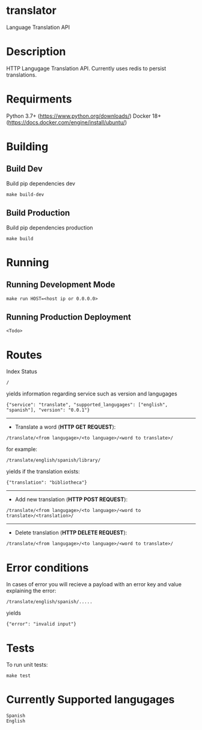 # translator
Language Translation API

# Description
HTTP Langugage Translation API.  Currently uses redis to persist translations.

# Requirments

Python 3.7+ (https://www.python.org/downloads/)
Docker 18+ (https://docs.docker.com/engine/install/ubuntu/)

# Building

## Build Dev

Build pip dependencies dev

```
make build-dev
```

## Build Production

Build pip dependencies production

```
make build
```

# Running

## Running Development Mode

```
make run HOST=<host ip or 0.0.0.0>
```

## Running Production Deployment

```
<Todo>
```

# Routes

Index Status

```
/
```

yields information regarding service such as version and langugages

```
{"service": "translate", "supported_langugages": ["english", "spanish"], "version": "0.0.1"}
```

---

* Translate a word (**HTTP GET REQUEST**):

```
/translate/<from langugage>/<to language>/<word to translate>/
```

for example:
```
/translate/english/spanish/library/
```

yields if the translation exists:
```
{"translation": "bibliotheca"}
```

---

* Add new translation (**HTTP POST REQUEST**):
```
/translate/<from langugage>/<to language>/<word to translate>/<translation>/

```

---

* Delete translation (**HTTP DELETE REQUEST**):
```
/translate/<from langugage>/<to language>/<word to translate>/

```

# Error conditions

In cases of error you will recieve a payload with an error key and value explaining the error:

```
/translate/english/spanish/.....
```

yields

```
{"error": "invalid input"}
```

# Tests

To run unit tests:

```
make test
```

# Currently Supported langugages

```
Spanish
English
```
